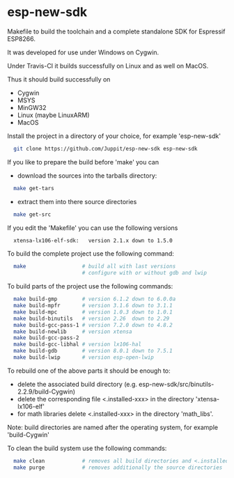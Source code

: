 # esp-new-sdk

Makefile to build the toolchain and a complete standalone SDK for Espressif ESP8266.

It was developed for use under Windows on Cygwin.

Under Travis-CI it builds successfully on Linux and as well on MacOS.

Thus it should build successfully on
- Cygwin
- MSYS
- MinGW32
- Linux (maybe LinuxARM)
- MacOS

Install the project in a directory of your choice, for example 'esp-new-sdk'
```bash
  git clone https://github.com/Juppit/esp-new-sdk esp-new-sdk
```

If you like to prepare the build before 'make' you can
- download the sources into the tarballs directory:
```bash
  make get-tars
```
- extract them into there source directories
```bash
  make get-src
```

If you edit the 'Makefile' you can use the following versions
```bash
  xtensa-lx106-elf-sdk:   version 2.1.x down to 1.5.0
```

To build the complete project use the following command:
```bash
  make                  # build all with last versions
                        # configure with or without gdb and lwip
```

To build parts of the project use the following commands:
```bash
  make build-gmp        # version 6.1.2 down to 6.0.0a
  make build-mpfr       # version 3.1.6 down to 3.1.1
  make build-mpc        # version 1.0.3 down to 1.0.1
  make build-binutils   # version 2.26  down to 2.29
  make build-gcc-pass-1 # version 7.2.0 down to 4.8.2
  make build-newlib     # version xtensa
  make build-gcc-pass-2
  make build-gcc-libhal # version lx106-hal
  make build-gdb        # version 8.0.1 down to 7.5.1
  make build-lwip       # version esp-open-lwip
```

To rebuild one of the above parts it should be enough to:
- delete the associated build directory (e.g. esp-new-sdk/src/binutils-2.2.9/build-Cygwin)
- delete the corresponding file <.installed-xxx> in the directory 'xtensa-lx106-elf'
- for math libraries delete <.installed-xxx> in the directory 'math_libs'.

Note: build directories are named after the operating system, for example 'build-Cygwin'

To clean the build system use the following commands:
```bash
  make clean            # removes all build directories and <.installed-xxx> marker
  make purge            # removes additionally the source directories
```

